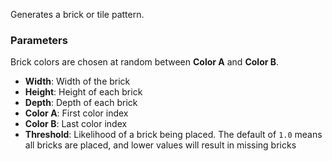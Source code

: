 Generates a brick or tile pattern.

### Parameters

Brick colors are chosen at random between __Color A__ and __Color B__.

- **Width**: Width of the brick
- **Height**: Height of each brick
- **Depth**: Depth of each brick
- **Color A**: First color index
- **Color B**: Last color index
- **Threshold**: Likelihood of a brick being placed. The default of `1.0` means all bricks are placed, and lower values will result in missing bricks